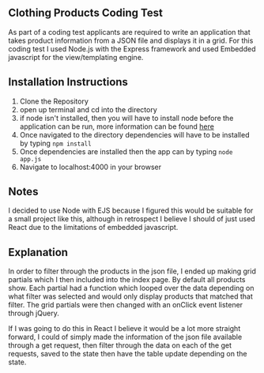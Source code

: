 ## Clothing Products Coding Test
As part of a coding test applicants are required to write an application that takes product information from a JSON file and displays it in a grid.
For this coding test I used Node.js with the Express framework and used Embedded javascript for the view/templating engine.

## Installation Instructions
1. Clone the Repository
2. open up terminal and cd into the directory
3. if node isn't installed, then you will have to install node before the application can be run, more information can be found [here](https://nodejs.org/en/download/package-manager/)
4. Once navigated to the directory dependencies will have to be installed by typing `npm install`
5. Once dependencies are installed then the app can by typing `node app.js`
6. Navigate to localhost:4000 in your browser

## Notes
I decided to use Node with EJS because I figured this would be suitable for a small project like this, although in retrospect I believe I should of just used React due to the limitations of embedded javascript.

## Explanation
In order to filter through the products in the json file, I ended up making grid partials which I then included into the index page. By default all products show. Each partial had a function which looped over the data depending on what filter was selected and would only display products that matched that filter. The grid partials were then changed with an onClick event listener through jQuery.

If I was going to do this in React I believe it would be a lot more straight forward, I could of simply made the information of the json file available through a get request, then filter through the data on each of the get requests, saved to the state then have the table update depending on the state.
